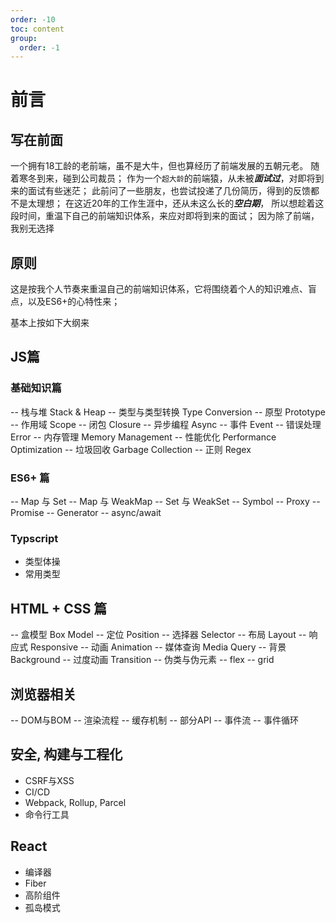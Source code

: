 ```yaml
---
order: -10
toc: content
group:
  order: -1
---
```


# 前言

## 写在前面

一个拥有18工龄的老前端，虽不是大牛，但也算经历了前端发展的五朝元老。
随着寒冬到来，碰到公司裁员；
作为一个`超大龄`的前端猿，从未被***面试过***，对即将到来的面试有些迷茫；
此前问了一些朋友，也尝试投递了几份简历，得到的反馈都不是太理想；
在这近20年的工作生涯中，还从未这么长的***空白期***，
所以想趁着这段时间，重温下自己的前端知识体系，来应对即将到来的面试；
因为除了前端，我别无选择

## 原则

这是按我个人节奏来重温自己的前端知识体系，它将围绕着个人的知识难点、盲点，以及ES6+的心特性来；

基本上按如下大纲来

## JS篇 

###  基础知识篇
-- 栈与堆 Stack & Heap
-- 类型与类型转换 Type Conversion
-- 原型 Prototype
-- 作用域 Scope
-- 闭包 Closure
-- 异步编程 Async
-- 事件 Event
-- 错误处理 Error
-- 内存管理 Memory Management
-- 性能优化 Performance Optimization
-- 垃圾回收 Garbage Collection
-- 正则 Regex

### ES6+ 篇

-- Map 与 Set
-- Map 与 WeakMap
-- Set 与 WeakSet
-- Symbol
-- Proxy
-- Promise
-- Generator
-- async/await

### Typscript

- 类型体操
- 常用类型


## HTML + CSS 篇

-- 盒模型 Box Model
-- 定位 Position
-- 选择器 Selector
-- 布局 Layout
-- 响应式 Responsive
-- 动画 Animation
-- 媒体查询 Media Query
-- 背景 Background
-- 过度动画 Transition
-- 伪类与伪元素
-- flex 
-- grid



## 浏览器相关

--  DOM与BOM 
--  渲染流程
--  缓存机制
--  部分API
--  事件流
--  事件循环

## 安全, 构建与工程化

- CSRF与XSS
- CI/CD 
- Webpack, Rollup, Parcel
- 命令行工具

## React 

- 编译器
- Fiber
- 高阶组件
- 孤岛模式






